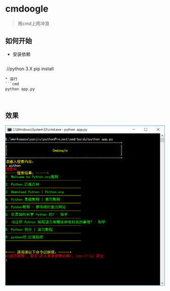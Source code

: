 # cmdoogle
> 用cmd上网冲浪
## 如何开始

* 安装依赖
  ```cmd
  //python 3.X
  pip install
  ```
* 运行
  ```cmd
  python app.py
  ```
   
## 效果
![img](https://github.com/Jon-Millent/cmdoogle/blob/master/20171024114201.png?raw=true)
